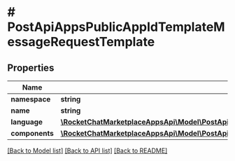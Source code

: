 # # PostApiAppsPublicAppIdTemplateMessageRequestTemplate

## Properties

Name | Type | Description | Notes
------------ | ------------- | ------------- | -------------
**namespace** | **string** |  | [optional]
**name** | **string** |  | [optional]
**language** | [**\RocketChatMarketplaceAppsApi\Model\PostApiAppsPublicAppIdTemplateMessageRequestTemplateLanguage**](PostApiAppsPublicAppIdTemplateMessageRequestTemplateLanguage.md) |  | [optional]
**components** | [**\RocketChatMarketplaceAppsApi\Model\PostApiAppsPublicAppIdTemplateMessageRequestTemplateComponentsInner[]**](PostApiAppsPublicAppIdTemplateMessageRequestTemplateComponentsInner.md) |  | [optional]

[[Back to Model list]](../../README.md#models) [[Back to API list]](../../README.md#endpoints) [[Back to README]](../../README.md)
